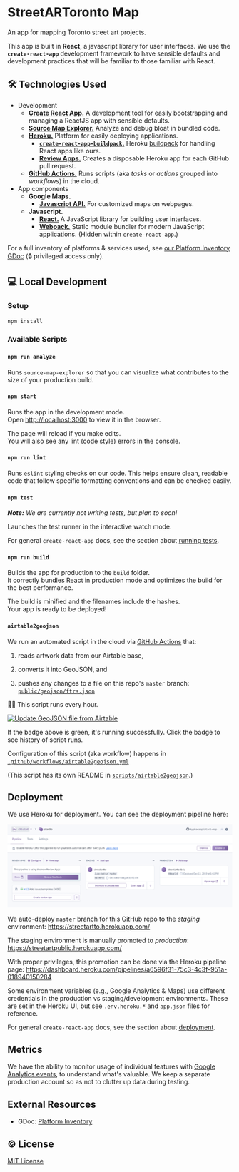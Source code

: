 # StreetARToronto Map

An app for mapping Toronto street art projects.

This app is built in **React**, a javascript library for user interfaces. We
use the **`create-react-app`** development framework to have sensible defaults
and development practices that will be familiar to those familiar with React.

## :hammer_and_wrench: Technologies Used

- Development
  - [**Create React App.**][create-react-app] A development tool for easily bootstrapping and managing a ReactJS app with sensible defaults. 
  - [**Source Map Explorer.**][source-map-explorer] Analyze and debug bloat in bundled code.
  - [**Heroku.**][heroku] Platform for easily deploying applications.
    - [**`create-react-app-buildpack`.**][create-react-app-buildpack] Heroku
      [buildpack][heroku-buildpack] for handling React apps like ours.
    - [**Review Apps.**][review-apps] Creates a disposable Heroku app for each GitHub pull request.
  - [**GitHub Actions.**][github-actions] Runs scripts (aka _tasks_ or _actions_ grouped into _workflows_) in the cloud.
- App components
  - **Google Maps.**
    - [**Javascript API.**][gmaps-js] For customized maps on webpages.
  - **Javascript.**
    - [**React.**][react] A JavaScript library for building user interfaces.
    - [**Webpack.**][webpack] Static module bundler for modern JavaScript applications. (Hidden within `create-react-app`.)

For a full inventory of platforms & services used, see [our Platform Inventory GDoc][inventory] (:lock: privileged access only).

   [create-react-app]: https://create-react-app.dev/
   [source-map-explorer]: https://github.com/danvk/source-map-explorer
   [heroku]: https://www.heroku.com/what
   [heroku-buildpack]: https://devcenter.heroku.com/articles/buildpacks
   [create-react-app-buildpack]: https://github.com/mars/create-react-app-buildpack
   [review-apps]: https://devcenter.heroku.com/articles/github-integration-review-apps

   [gmaps-js]: https://developers.google.com/maps/documentation/javascript/tutorial
   [webpack]: https://webpack.js.org/concepts/
   [react]: https://reactjs.org/
   [inventory]: https://docs.google.com/document/d/1xdaF2JfF68RtSS5ajaOQFOfmvwG3YSSxuggum2jj9qc/edit#

## :computer: Local Development

### Setup

```
npm install
```

### Available Scripts

#### `npm run analyze`

Runs `source-map-explorer` so that you can visualize what contributes to the size of your production build.

#### `npm start`

Runs the app in the development mode.<br />
Open [http://localhost:3000](http://localhost:3000) to view it in the browser.

The page will reload if you make edits.<br />
You will also see any lint (code style) errors in the console.

#### `npm run lint`

Runs `eslint` styling checks on our code. This helps ensure clean, readable
code that follow specific formatting conventions and can be checked easily.

#### `npm test`

_**Note:** We are currently not writing tests, but plan to soon!_

Launches the test runner in the interactive watch mode.<br />

For general `create-react-app` docs,
see the section about [running tests](https://facebook.github.io/create-react-app/docs/running-tests).

#### `npm run build`

Builds the app for production to the `build` folder.<br />
It correctly bundles React in production mode and optimizes the build for the best performance.

The build is minified and the filenames include the hashes.<br />
Your app is ready to be deployed!

#### `airtable2geojson`

We run an automated script in the cloud via [GitHub Actions][github-actions] that:

1. reads artwork data from our Airtable base,
2. converts it into GeoJSON, and
3. pushes any changes to a file on this repo's `master` branch: [`public/geojson/ftrs.json`](/public/geojson/ftrs.json)

   [github-actions]: https://help.github.com/en/actions/getting-started-with-github-actions/about-github-actions

:running_woman: This script runs every hour.

[![Update GeoJSON file from Airtable][badge]][logs]

   [badge]: https://github.com/hyphacoop/start-map/workflows/Update%20GeoJSON%20file%20from%20Airtable/badge.svg
   [logs]: https://github.com/hyphacoop/start-map/actions?query=workflow%3A%22Update+GeoJSON+file+from+Airtable%22

If the badge above is green, it's running successfully. Click the badge to see history of script runs.

Configuration of this script (aka workflow) happens in
[`.github/workflows/airtable2geojson.yml`](.github/workflows/airtable2geojson.yml)

(This script has its own README in [`scripts/airtable2geojson`](/scripts/airtable2geojson).)

## Deployment

We use Heroku for deployment. You can see the deployment pipeline here:

![Screenshot of Heroku pipeline](docs/heroku-pipeline-screenshot.png)

We auto-deploy `master` branch for this GitHub repo to the _staging_ environment:
https://streetartto.herokuapp.com/

The staging environment is manually promoted to _production_:
https://streetartpublic.herokuapp.com/

With proper privileges, this promotion can be done via the Heroku pipeline page:
https://dashboard.heroku.com/pipelines/a6596f31-75c3-4c3f-951a-018940150284

Some environment variables (e.g., Google Analytics & Maps) use different
credentials in the production vs staging/development environments. These are
set in the Heroku UI, but see `.env.heroku.*` and `app.json` files for
reference.

For general `create-react-app` docs,
see the section about [deployment](https://facebook.github.io/create-react-app/docs/deployment).

## Metrics

We have the ability to monitor usage of individual features with [Google
Analytics events][ga-events], to understand what's valuable. We keep a separate
production account so as not to clutter up data during testing.

   [ga-events]: https://github.com/react-ga/react-ga#reactgaeventargs

## External Resources

- GDoc: [Platform Inventory][inventory]

## :copyright: License
[MIT License](https://tldrlegal.com/license/mit-license)

<!-- Links -->
   [inventory]: https://docs.google.com/document/d/1xdaF2JfF68RtSS5ajaOQFOfmvwG3YSSxuggum2jj9qc/edit
